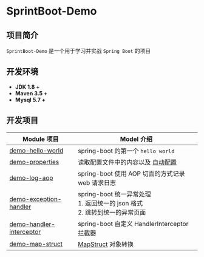 # SprintBoot-Demo

## 项目简介
`SprintBoot-Demo` 是一个用于学习并实战 `Spring Boot` 的项目

## 开发环境
- **JDK 1.8 +**
- **Maven 3.5 +**
- **Mysql 5.7 +**

## 开发项目
| Module 项目 | Model 介绍 |
|---|---|
|[demo-hello-world](./demo-hello-world)| spring-boot 的第一个 `hello world`|
|[demo-properties](./demo-properties)| 读取配置文件中的内容以及 [自动配置](./demo-properties-starter)|
|[demo-log-aop](./demo-log-aop)| spring-boot 使用 AOP 切面的方式记录 web 请求日志 |
|[demo-exception-handler](./demo-exception-handler)| spring-boot 统一异常处理<br/> 1. 返回统一的 json 格式 <br/> 2. 跳转到统一的异常页面|
|[demo-handler-interceptor](./demo-handler-interceptor)| spring-boot 自定义 HandlerInterceptor 拦截器|
|[demo-map-struct](./demo-map-struct)| [MapStruct](https://github.com/mapstruct/mapstruct-examples) 对象转换 |
